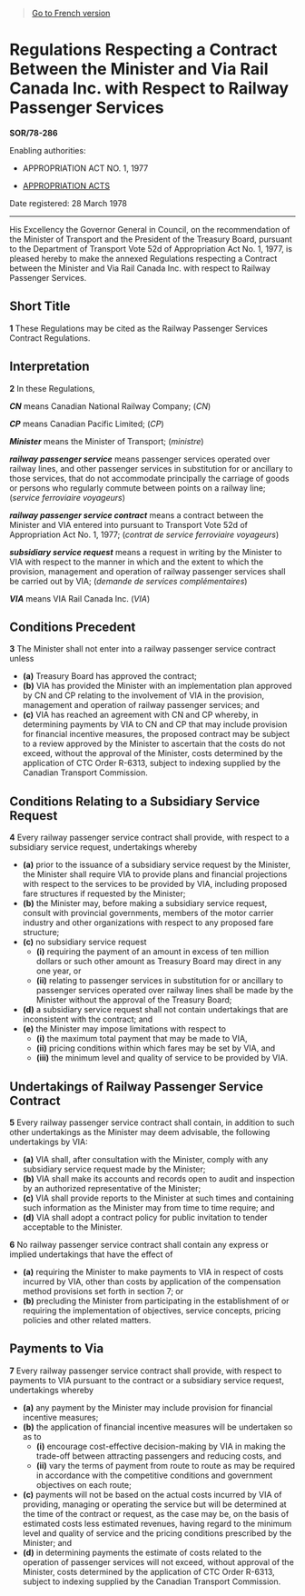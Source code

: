 > [Go to French version](/fr/Règlements/Décrets,%20ordonnances%20et%20règlements%20statutaires/78/286.md)

# Regulations Respecting a Contract Between the Minister and Via Rail Canada Inc. with Respect to Railway Passenger Services

**SOR/78-286**

Enabling authorities: 
- APPROPRIATION ACT NO. 1, 1977

- [APPROPRIATION ACTS](/en/Acts/Revised%20Statutes%20of%20Canada/Z/Z-01.md)

Date registered: 28 March 1978

----------

His Excellency the Governor General in Council, on the recommendation of the Minister of Transport and the President of the Treasury Board, pursuant to the Department of Transport Vote 52d of Appropriation Act No. 1, 1977, is pleased hereby to make the annexed Regulations respecting a Contract between the Minister and Via Rail Canada Inc. with respect to Railway Passenger Services.




## Short Title


**1** These Regulations may be cited as the Railway Passenger Services Contract Regulations.




## Interpretation


**2** In these Regulations,

***CN*** means Canadian National Railway Company; (*CN*)

***CP*** means Canadian Pacific Limited; (*CP*)

***Minister*** means the Minister of Transport; (*ministre*)

***railway passenger service*** means passenger services operated over railway lines, and other passenger services in substitution for or ancillary to those services, that do not accommodate principally the carriage of goods or persons who regularly commute between points on a railway line; (*service ferroviaire voyageurs*)

***railway passenger service contract*** means a contract between the Minister and VIA entered into pursuant to Transport Vote 52d of Appropriation Act No. 1, 1977; (*contrat de service ferroviaire voyageurs*)

***subsidiary service request*** means a request in writing by the Minister to VIA with respect to the manner in which and the extent to which the provision, management and operation of railway passenger services shall be carried out by VIA; (*demande de services complémentaires*)

***VIA*** means VIA Rail Canada Inc. (*VIA*)




## Conditions Precedent


**3** The Minister shall not enter into a railway passenger service contract unless
- **(a)** Treasury Board has approved the contract;
- **(b)** VIA has provided the Minister with an implementation plan approved by CN and CP relating to the involvement of VIA in the provision, management and operation of railway passenger services; and
- **(c)** VIA has reached an agreement with CN and CP whereby, in determining payments by VIA to CN and CP that may include provision for financial incentive measures, the proposed contract may be subject to a review approved by the Minister to ascertain that the costs do not exceed, without the approval of the Minister, costs determined by the application of CTC Order R-6313, subject to indexing supplied by the Canadian Transport Commission.




## Conditions Relating to a Subsidiary Service Request


**4** Every railway passenger service contract shall provide, with respect to a subsidiary service request, undertakings whereby
- **(a)** prior to the issuance of a subsidiary service request by the Minister, the Minister shall require VIA to provide plans and financial projections with respect to the services to be provided by VIA, including proposed fare structures if requested by the Minister;
- **(b)** the Minister may, before making a subsidiary service request, consult with provincial governments, members of the motor carrier industry and other organizations with respect to any proposed fare structure;
- **(c)** no subsidiary service request
	- **(i)** requiring the payment of an amount in excess of ten million dollars or such other amount as Treasury Board may direct in any one year, or
	- **(ii)** relating to passenger services in substitution for or ancillary to passenger services operated over railway lines
shall be made by the Minister without the approval of the Treasury Board;
- **(d)** a subsidiary service request shall not contain undertakings that are inconsistent with the contract; and
- **(e)** the Minister may impose limitations with respect to
	- **(i)** the maximum total payment that may be made to VIA,
	- **(ii)** pricing conditions within which fares may be set by VIA, and
	- **(iii)** the minimum level and quality of service to be provided by VIA.




## Undertakings of Railway Passenger Service Contract


**5** Every railway passenger service contract shall contain, in addition to such other undertakings as the Minister may deem advisable, the following undertakings by VIA:
- **(a)** VIA shall, after consultation with the Minister, comply with any subsidiary service request made by the Minister;
- **(b)** VIA shall make its accounts and records open to audit and inspection by an authorized representative of the Minister;
- **(c)** VIA shall provide reports to the Minister at such times and containing such information as the Minister may from time to time require; and
- **(d)** VIA shall adopt a contract policy for public invitation to tender acceptable to the Minister.



**6** No railway passenger service contract shall contain any express or implied undertakings that have the effect of
- **(a)** requiring the Minister to make payments to VIA in respect of costs incurred by VIA, other than costs by application of the compensation method provisions set forth in section 7; or
- **(b)** precluding the Minister from participating in the establishment of or requiring the implementation of objectives, service concepts, pricing policies and other related matters.




## Payments to Via


**7** Every railway passenger service contract shall provide, with respect to payments to VIA pursuant to the contract or a subsidiary service request, undertakings whereby
- **(a)** any payment by the Minister may include provision for financial incentive measures;
- **(b)** the application of financial incentive measures will be undertaken so as to
	- **(i)** encourage cost-effective decision-making by VIA in making the trade-off between attracting passengers and reducing costs, and
	- **(ii)** vary the terms of payment from route to route as may be required in accordance with the competitive conditions and government objectives on each route;
- **(c)** payments will not be based on the actual costs incurred by VIA of providing, managing or operating the service but will be determined at the time of the contract or request, as the case may be, on the basis of estimated costs less estimated revenues, having regard to the minimum level and quality of service and the pricing conditions prescribed by the Minister; and
- **(d)** in determining payments the estimate of costs related to the operation of passenger services will not exceed, without approval of the Minister, costs determined by the application of CTC Order R-6313, subject to indexing supplied by the Canadian Transport Commission.


